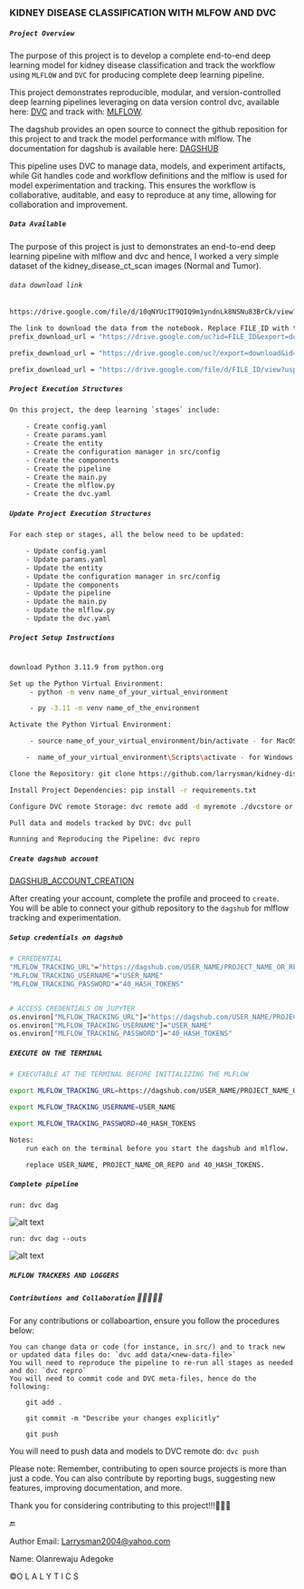 
### KIDNEY DISEASE CLASSIFICATION WITH MLFOW AND DVC

##### `Project Overview`

The purpose of this project is to develop a complete end-to-end deep learning model for kidney disease classification and track the workflow using `MLFLOW` and `DVC` for producing complete deep learning pipeline.

This project demonstrates reproducible, modular, and version-controlled deep learning pipelines leveraging on data version control dvc, available here: [DVC](https://dvc.org/doc) and track with: [MLFLOW](https://mlflow.org/docs/latest/ml/). 

The dagshub provides an open source to connect the github reposition for this project to and track the model performance with mlflow. The documentation for dagshub is available here: [DAGSHUB](https://dagshub.com/docs/index.html)

This pipeline uses DVC to manage data, models, and experiment artifacts, while Git handles code and workflow definitions and the mlflow is used for model experimentation and tracking. This ensures the workflow is collaborative, auditable, and easy to reproduce at any time, allowing for collaboration and improvement.


##### `Data Available`

The purpose of this project is just to demonstrates an end-to-end deep learning pipeline with mlflow and dvc and hence, I worked a very simple dataset of the kidney_disease_ct_scan images (Normal and Tumor).

###### `data download link`
```bash
https://drive.google.com/file/d/10qNYUcIT9QIQ9m1yndnLk8NSNu83BrCk/view?usp=sharing
```

```bash
The link to download the data from the notebook. Replace FILE_ID with the actual file_id which is the '33 hashed codes' from the link of the data from the drive.
prefix_download_url = "https://drive.google.com/uc?id=FILE_ID&export=download"

prefix_download_url = "https://drive.google.com/uc?/export=download&id=FILE_ID"

prefix_download_url = "https://drive.google.com/file/d/FILE_ID/view?usp=sharing&export=download"
```


##### `Project Execution Structures`
```bash
On this project, the deep learning `stages` include:

    - Create config.yaml
    - Create params.yaml
    - Create the entity
    - Create the configuration manager in src/config
    - Create the components
    - Create the pipeline
    - Create the main.py
    - Create the mlflow.py
    - Create the dvc.yaml
```

##### `Update Project Execution Structures`
```bash
For each step or stages, all the below need to be updated:

    - Update config.yaml
    - Update params.yaml
    - Update the entity
    - Update the configuration manager in src/config
    - Update the components
    - Update the pipeline
    - Update the main.py
    - Update the mlflow.py
    - Update the dvc.yaml
```


##### `Project Setup Instructions`

```bash

download Python 3.11.9 from python.org

Set up the Python Virtual Environment: 
     - python -m venv name_of_your_virtual_environment

     - py -3.11 -m venv name_of_the_environment

Activate the Python Virtual Environment:

     - source name_of_your_virtual_environment/bin/activate - for MacOS

    -  name_of_your_virtual_environment\Scripts\activate - for Windows

Clone the Repository: git clone https://github.com/larrysman/kidney-disease-classification-with-DVC-and-MLFlow.git

Install Project Dependencies: pip install -r requirements.txt

Configure DVC remote Storage: dvc remote add -d myremote ./dvcstore or dvc remote add -d myremote /path/to/your/dvcstore

Pull data and models tracked by DVC: dvc pull

Running and Reproducing the Pipeline: dvc repro
```


##### `Create dagshub account` 

[DAGSHUB_ACCOUNT_CREATION](https://dagshub.com/)

After creating your account, complete the profile and proceed to `create`. You will be able to connect your github repository to the `dagshub` for mlflow tracking and experimentation.


##### `Setup credentials on dagshub`

```bash
# CRREDENTIAL
"MLFLOW_TRACKING_URL"="https://dagshub.com/USER_NAME/PROJECT_NAME_OR_REPO.mlflow"
"MLFLOW_TRACKING_USERNAME"="USER_NAME"
"MLFLOW_TRACKING_PASSWORD"="40_HASH_TOKENS"


# ACCESS CREDENTIALS ON JUPYTER
os.environ["MLFLOW_TRACKING_URL"]="https://dagshub.com/USER_NAME/PROJECT_NAME_OR_REPO.mlflow"
os.environ["MLFLOW_TRACKING_USERNAME"]="USER_NAME"
os.environ["MLFLOW_TRACKING_PASSWORD"]="40_HASH_TOKENS"
```


##### `EXECUTE ON THE TERMINAL`

```bash
# EXECUTABLE AT THE TERMINAL BEFORE INITIALIZING THE MLFLOW

export MLFLOW_TRACKING_URL=https://dagshub.com/USER_NAME/PROJECT_NAME_OR_REPO.mlflow

export MLFLOW_TRACKING_USERNAME=USER_NAME

export MLFLOW_TRACKING_PASSWORD=40_HASH_TOKENS

Notes:
    run each on the terminal before you start the dagshub and mlflow.

    replace USER_NAME, PROJECT_NAME_OR_REPO and 40_HASH_TOKENS.
```


##### `Complete pipeline`


`run: dvc dag`

![alt text](image.png)


`run: dvc dag --outs`

![alt text](image-1.png)



##### `MLFLOW TRACKERS AND LOGGERS`





##### `Contributions and Collaboration` 👩🏻‍🤝‍👨🏽

For any contributions or collaboartion, ensure you follow the procedures below:

    You can change data or code (for instance, in src/) and to track new or updated data files do: `dvc add data/<new-data-file>`
    You will need to reproduce the pipeline to re-run all stages as needed and do: `dvc repro`
    You will need to commit code and DVC meta-files, hence do the following:

        git add .

        git commit -m "Describe your changes explicitly"

        git push

You will need to push data and models to DVC remote do: `dvc push`

Please note: Remember, contributing to open source projects is more than just a code. You can also contribute by reporting bugs, suggesting new features, improving documentation, and more. 

Thank you for considering contributing to this project!!!🙌🙌🙌

🔚

Author
Email: Larrysman2004@yahoo.com

Name: Olanrewaju Adegoke

©️O L A L Y T I C S